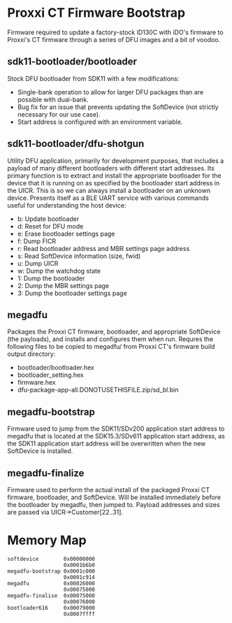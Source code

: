 # Proxxi CT Firmware Bootstrap
Firmware required to update a factory-stock ID130C with iDO's firmware to Proxxi's CT firmware through a series of DFU images and a bit of voodoo.

## sdk11-bootloader/bootloader
Stock DFU bootloader from SDK11 with a few modifications:
* Single-bank operation to allow for larger DFU packages than are possible with dual-bank.
* Bug fix for an issue that prevents updating the SoftDevice (not strictly necessary for our use case).
* Start address is configured with an environment variable.

## sdk11-bootloader/dfu-shotgun
Utility DFU application, primarily for development purposes, that includes a payload of many different bootloaders with different start addresses. Its primary function is to extract and install the appropriate bootloader for the device that it is running on as specified by the bootloader start address in the UICR. This is so we can always install a bootloader on an unknown device.
Presents itself as a BLE UART service with various commands useful for understanding the host device:
* b: Update bootloader
* d: Reset for DFU mode
* e: Erase bootloader settings page
* f: Dump FICR
* r: Read bootloader address and MBR settings page address
* s: Read SoftDevice information (size, fwid)
* u: Dump UICR
* w: Dump the watchdog state
* 1: Dump the bootloader
* 2: Dump the MBR settings page
* 3: Dump the bootloader settings page

## megadfu
Packages the Proxxi CT firmware, bootloader, and appropriate SoftDevice (the payloads), and installs and configures them when run.
Requres the following files to be copied to megadfu/ from Proxxi CT's firmware build output directory:
* bootloader/bootloader.hex
* bootloader_setting.hex
* firmware.hex
* dfu-package-app-all.DONOTUSETHISFILE.zip/sd_bl.bin

## megadfu-bootstrap
Firmware used to jump from the SDK11/SDv200 application start address to megadfu that is located at the SDK15.3/SDv611 application start address, as the SDK11 application start address will be overwritten when the new SoftDevice is installed.

## megadfu-finalize
Firmware used to perform the actual install of the packaged Proxxi CT firmware, bootloader, and SoftDevice. Will be installed immediately before the bootloader by megadfu, then jumped to. Payload addresses and sizes are passed via UICR->Customer[22..31].

# Memory Map

    softdevice        0x00000000
                      0x0001b6b0
    megadfu-bootstrap 0x0001c000
                      0x0001c914
    megadfu           0x00026000
                      0x00075000
    megadfu-finalise  0x00075000
                      0x00076000
    bootloader616     0x00079000
                      0x0007ffff